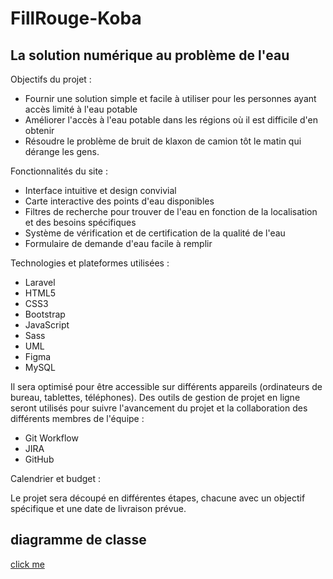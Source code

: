 # FillRouge-Koba
<div class="container px-4 py-5" id="featured-3">
  <h2 class="pb-2 border-bottom">La solution numérique au problème de l'eau</h2>
  <p>Objectifs du projet :</p>
  <ul>
    <li>Fournir une solution simple et facile à utiliser pour les personnes ayant accès limité à l'eau potable</li>
    <li>Améliorer l'accès à l'eau potable dans les régions où il est difficile d'en obtenir</li>
    <li>Résoudre le problème de bruit de klaxon de camion tôt le matin qui dérange les gens.</li>
  </ul>
  <p>Fonctionnalités du site :</p>
  <ul>
    <li>Interface intuitive et design convivial</li>
    <li>Carte interactive des points d'eau disponibles</li>
    <li>Filtres de recherche pour trouver de l'eau en fonction de la localisation et des besoins spécifiques</li>
    <li>Système de vérification et de certification de la qualité de l'eau</li>
    <li>Formulaire de demande d'eau facile à remplir</li>
  </ul>
  <p>Technologies et plateformes utilisées :</p>
  <ul>
    <li>Laravel</li>
    <li>HTML5</li>
    <li>CSS3</li>
    <li>Bootstrap</li>
    <li>JavaScript</li>
    <li>Sass</li>
    <li>UML</li>
    <li>Figma</li>
    <li>MySQL</li>
  </ul>
  <p>Il sera optimisé pour être accessible sur différents appareils (ordinateurs de bureau, tablettes, téléphones). Des outils de gestion de projet en ligne seront utilisés pour suivre l'avancement du projet et la collaboration des différents membres de l'équipe :</p>
  <ul>
    <li>Git Workflow</li>
    <li>JIRA</li>
    <li>GitHub</li>
  </ul>
  <p>Calendrier et budget :</p>
  <p>Le projet sera découpé en différentes étapes, chacune avec un objectif spécifique et une date de livraison prévue.</p>
  <h2> diagramme de classe  </h2>
  <a href="https://lucid.app/lucidchart/f84de33d-a1e6-4d83-b884-2feb2bee30b5/edit?invitationId=inv_4ec4c9be-96a1-4b45-8ee7-3e46a0b1432c&page=0_0#" >click me</a>
</div>
